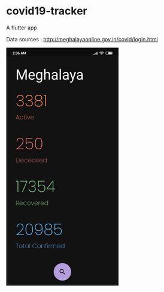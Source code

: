 # covid19-tracker
A flutter app 


Data sources : http://meghalayaonline.gov.in/covid/login.html

<img src="/Screenshot.jpeg" alt="My cool logo" width=300px/>
